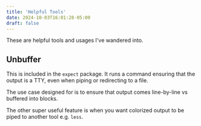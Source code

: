 ```yaml
---
title: 'Helpful Tools'
date: 2024-10-03T16:01:28-05:00
draft: false
---
```


These are helpful tools and usages I've wandered into.

## Unbuffer

This is included in the `expect` package.  It runs a command ensuring that the output is a TTY, even when piping or redirecting to a file.

The use case designed for is to ensure that output comes line-by-line vs buffered into blocks.

The other super useful feature is when you want colorized output to be piped to another tool e.g. `less`.
